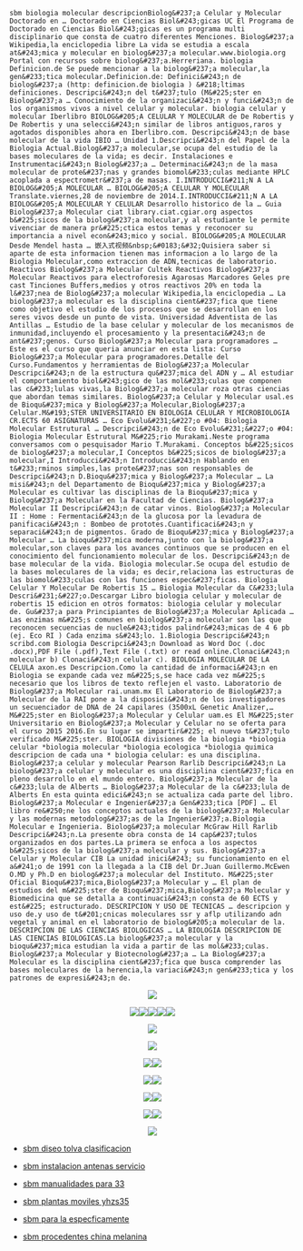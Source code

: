 
```
sbm biologia molecular descripcionBiolog&#237;a Celular y Molecular Doctorado en … Doctorado en Ciencias Biol&#243;gicas UC El Programa de Doctorado en Ciencias Biol&#243;gicas es un programa multi disciplinario que consta de cuatro diferentes Menciones. Biolog&#237;a Wikipedia,la enciclopedia libre La vida se estudia a escala at&#243;mica y molecular en biolog&#237;a molecular.www.biologia.org Portal con recursos sobre biolog&#237;a.Herreriana. biologia Definicion.de Se puede mencionar a la biolog&#237;a molecular,la gen&#233;tica molecular.Definicion.de: Definici&#243;n de biolog&#237;a (http: definicion.de biologia ) &#218;ltimas definiciones. Descripci&#243;n del t&#237;tulo (M&#225;ster en Biolog&#237;a … Conocimiento de la organizaci&#243;n y funci&#243;n de los organismos vivos a nivel celular y molecular. biologia celular y molecular Iberlibro BIOLOG&#205;A CELULAR Y MOLECULAR de De Robertis y De Robertis y una selecci&#243;n similar de libros antiguos,raros y agotados disponibles ahora en Iberlibro.com. Descripci&#243;n de base molecular de la vida IBIO … Unidad 1.Descripci&#243;n del Papel de la Biologia Actual.Biolog&#237;a molecular,se ocupa del estudio de la bases moleculares de la vida; es decir. Instalaciones e Instrumentaci&#243;n Biolog&#237;a … Determinaci&#243;n de la masa molecular de prote&#237;nas y grandes biomol&#233;culas mediante HPLC acoplada a espectrometr&#237;a de masas. I.INTRODUCCI&#211;N A LA BIOLOG&#205;A MOLECULAR … BIOLOG&#205;A CELULAR Y MOLECULAR Translate.viernes,28 de noviembre de 2014.I.INTRODUCCI&#211;N A LA BIOLOG&#205;A MOLECULAR Y CELULAR Desarrollo historico de la … Guia Biolog&#237;a Molecular ciat library.ciat.cgiar.org aspectos b&#225;sicos de la biolog&#237;a molecular,y al estudiante le permite vivenciar de manera pr&#225;ctica estos temas y reconocer su importancia a nivel econ&#243;mico y social. BIOLOG&#205;A MOLECULAR Desde Mendel hasta … 嵌入式视频&nbsp;&#0183;&#32;Quisiera saber si aparte de esta informacion tienen mas informacion a lo largo de la Biologia Molecular,como extraccion de ADN,tecnicas de laboratorio. Reactivos Biolog&#237;a Molecular Cultek Reactivos Biolog&#237;a Molecular Reactivos para electroforesis Agarosas Marcadores Geles pre cast Tinciones Buffers,medios y otros reactivos 20% en toda la l&#237;nea de Biolog&#237;a molecular Wikipedia,la enciclopedia … La biolog&#237;a molecular es la disciplina cient&#237;fica que tiene como objetivo el estudio de los procesos que se desarrollan en los seres vivos desde un punto de vista. Universidad Adventista de las Antillas … Estudio de la base celular y molecular de los mecanismos de inmunidad,incluyendo el procesamiento y la presentaci&#243;n de ant&#237;genos. Curso Biolog&#237;a Molecular para programadores … Este es el curso que queria anunciar en esta lista: Curso Biolog&#237;a Molecular para programadores.Detalle del Curso.Fundamentos y herramientas de Biolog&#237;a Molecular Descripci&#243;n de la estructura qu&#237;mica del ADN y … Al estudiar el comportamiento biol&#243;gico de las mol&#233;culas que componen las c&#233;lulas vivas,la Biolog&#237;a molecular roza otras ciencias que abordan temas similares. Biolog&#237;a Celular y Molecular usal.es de Bioqu&#237;mica y Biolog&#237;a Molecular,Biolog&#237;a Celular.M&#193;STER UNIVERSITARIO EN BIOLOGIA CELULAR Y MICROBIOLOGIA CR.ECTS 60 ASIGNATURAS … Eco Evolu&#231;&#227;o #04: Biologia Molecular Estrutural … Descripci&#243;n de Eco Evolu&#231;&#227;o #04: Biologia Molecular Estrutural M&#225;rio Murakami.Neste programa conversamos com o pesquisador Mario T.Murakami. Conceptos b&#225;sicos de biolog&#237;a molecular,I Conceptos b&#225;sicos de biolog&#237;a molecular,I Introducci&#243;n Introducci&#243;n Hablando en t&#233;rminos simples,las prote&#237;nas son responsables de Descripci&#243;n D.Bioqu&#237;mica y Biolog&#237;a Molecular … La misi&#243;n del Departamento de Bioqu&#237;mica y Biolog&#237;a Molecular es cultivar las disciplinas de la Bioqu&#237;mica y Biolog&#237;a Molecular en la Facultad de Ciencias. Biolog&#237;a Molecular II Descripci&#243;n de catar vinos. Biolog&#237;a Molecular II : Home : Fermentaci&#243;n de la glucosa por la levadura de panificaci&#243;n : Bombeo de prototes.Cuantificaci&#243;n y separaci&#243;n de pigmentos. Grado de Bioqu&#237;mica y Biolog&#237;a Molecular … La bioqu&#237;mica moderna,junto con la biolog&#237;a molecular,son claves para los avances continuos que se producen en el conocimiento del funcionamiento molecular de los. Descripci&#243;n de base molecular de la vida. Biologia molecular.Se ocupa del estudio de la bases moleculares de la vida; es decir,relaciona las estructuras de las biomol&#233;culas con las funciones espec&#237;ficas. Biologia Celular Y Molecular De Robertis 15 … Biologia Molecular da C&#233;lula Descri&#231;&#227;o.Descargar Libro biologia celular y molecular de robertis 15 edicion en otros formatos: biologia celular y molecular de. Gu&#237;a para Principiantes de Biolog&#237;a Molecular Aplicada … Las enzimas m&#225;s comunes en biolog&#237;a molecular son las que reconocen secuencias de nucle&#243;tidos palindr&#243;micas de 4 6 pb (ej. Eco RI ) Cada enzima s&#243;lo. 1.Biologia Descripci&#243;n scribd.com Biologia Descripci&#243;n Download as Word Doc (.doc .docx),PDF File (.pdf),Text File (.txt) or read online.Clonaci&#243;n molecular b) Clonaci&#243;n celular c). BIOLOGIA MOLECULAR DE LA CELULA axon.es Descripcion.Como la cantidad de informaci&#243;n en Biologia se expande cada vez m&#225;s,se hace cada vez m&#225;s necesario que los libros de texto reflejen el vasto. Laboratorio de Biolog&#237;a Molecular rai.unam.mx El Laboratorio de Biolog&#237;a Molecular de la RAI pone a la disposici&#243;n de los investigadores un secuenciador de DNA de 24 capilares (3500xL Genetic Analizer,… M&#225;ster en Biolog&#237;a Molecular y Celular uam.es El M&#225;ster Universitario en Biolog&#237;a Molecular y Celular no se oferta para el curso 2015 2016.En su lugar se impartir&#225; el nuevo t&#237;tulo verificado M&#225;ster. BIOLOGIA divisiones de la biologia *biologia celular *biologia molecular *biologia ecologica *biologia quimica descripcion de cada una * biologia celular: es una disciplina. Biolog&#237;a celular y molecular Pearson Rarlib Descripci&#243;n La biolog&#237;a celular y molecular es una disciplina cient&#237;fica en pleno desarrollo en el mundo entero. Biolog&#237;a Molecular de la c&#233;lula de Alberts … Biolog&#237;a Molecular de la c&#233;lula de Alberts En esta quinta edici&#243;n se actualiza cada parte del libro. Biolog&#237;a Molecular e Ingenier&#237;a Gen&#233;tica [PDF] … El libro re&#250;ne los conceptos actuales de la biolog&#237;a Molecular y las modernas metodolog&#237;as de la Ingenier&#237;a.Biologia Molecular e Ingenieria. Biolog&#237;a molecular McGraw Hill Rarlib Descripci&#243;n.La presente obra consta de 14 cap&#237;tulos organizados en dos partes.La primera se enfoca a los aspectos b&#225;sicos de la biolog&#237;a molecular y sus. Biolog&#237;a Celular y Molecular CIB La unidad inici&#243; su funcionamiento en el a&#241;o de 1991 con la llegada a la CIB del Dr.Juan Guillermo.McEwen O.MD y Ph.D en biolog&#237;a molecular del Instituto. M&#225;ster Oficial Bioqu&#237;mica,Biolog&#237;a Molecular y … El plan de estudios del m&#225;ster de Bioqu&#237;mica,Biolog&#237;a Molecular y Biomedicina que se detalla a continuaci&#243;n consta de 60 ECTS y est&#225; estructurado. DESCRIPCION Y USO DE TECNICAS … descripcion y uso de.y uso de t&#201;cnicas moleculares ssr y aflp utilizando adn vegetal y animal en el laboratorio de biolog&#205;a molecular de la. DESCRIPCION DE LAS CIENCIAS BIOLOGICAS … LA BIOLOGIA DESCRIPCION DE LAS CIENCIAS BIOLOGICAS.La biolog&#237;a molecular y la bioqu&#237;mica estudian la vida a partir de las mol&#233;culas. Biolog&#237;a Molecular y Biotecnolog&#237;a … La Biolog&#237;a Molecular es la disciplina cient&#237;fica que busca comprender las bases moleculares de la herencia,la variaci&#243;n gen&#233;tica y los patrones de expresi&#243;n de. 
```

<div align="center">

<a href="https://es-crusher.shibang-china.com/github&k=sbm+biologia+molecular+descripcion"><img src="https://static.shibang-china.com/es/crusher/logo.jpg"></a>

<a href="https://es-crusher.shibang-china.com/github&k=sbm+biologia+molecular+descripcion"><img src="https://static.shibang-china.com/es/crusher/index.jpg"></a><a href="https://es-crusher.shibang-china.com/material.htmlgithub&k=sbm+biologia+molecular+descripcion"><img src="https://static.shibang-china.com/es/crusher/material.jpg"></a><a href="https://es-crusher.shibang-china.com/application.htmlgithub&k=sbm+biologia+molecular+descripcion"><img src="https://static.shibang-china.com/es/crusher/application.jpg"></a><a href="https://es-crusher.shibang-china.com/aboutus.htmlgithub&k=sbm+biologia+molecular+descripcion"><img src="https://static.shibang-china.com/es/crusher/aboutus.jpg"></a><a href="https://es-crusher.shibang-china.com/contact.htmlgithub&k=sbm+biologia+molecular+descripcion"><img src="https://static.shibang-china.com/es/crusher/contact.jpg"></a>

<a href="https://es-crusher.shibang-china.com/github&k=sbm+biologia+molecular+descripcion"><img src="https://static.shibang-china.com/es/crusher/banner.jpg"></a>

<a href="https://swt.shibang-china.com/github&k=sbm+biologia+molecular+descripcion"><img src="https://static.shibang-china.com/es/crusher/text.jpg"></a>

<a href="https://swt.shibang-china.com/github&k=sbm+biologia+molecular+descripcion"><img src="https://static.shibang-china.com/es/crusher/chat.jpg"></a><a href="https://es-crusher.shibang-china.com/contact.htmlgithub&k=sbm+biologia+molecular+descripcion"><img src="https://static.shibang-china.com/es/crusher/message.jpg"></a>

<a href="https://es-crusher.shibang-china.com/products/pe.htmlgithub&k=sbm+biologia+molecular+descripcion"><img src="https://static.shibang-china.com/es/crusher/pe.jpg"></a><a href="https://es-crusher.shibang-china.com/products/pf.htmlgithub&k=sbm+biologia+molecular+descripcion"><img src="https://static.shibang-china.com/es/crusher/pf.jpg"></a>

<a href="https://es-crusher.shibang-china.com/products/hpt.htmlgithub&k=sbm+biologia+molecular+descripcion"><img src="https://static.shibang-china.com/es/crusher/hpt.jpg"></a><a href="https://es-crusher.shibang-china.com/products/vsi.htmlgithub&k=sbm+biologia+molecular+descripcion"><img src="https://static.shibang-china.com/es/crusher/vsi.jpg"></a>

<a href="https://es-crusher.shibang-china.com/products/klv.htmlgithub&k=sbm+biologia+molecular+descripcion"><img src="https://static.shibang-china.com/es/crusher/klv.jpg"></a><a href="https://es-crusher.shibang-china.com/products/portable.htmlgithub&k=sbm+biologia+molecular+descripcion"><img src="https://static.shibang-china.com/es/crusher/portable.jpg"></a>

<a href="https://swt.shibang-china.com/github&k=sbm+biologia+molecular+descripcion"><img src="https://static.shibang-china.com/es/crusher/case.jpg"></a>

</div>


* [sbm diseo tolva clasificacion](sbm%20diseo%20tolva%20clasificacion.md)

* [sbm instalacion antenas servicio](sbm%20instalacion%20antenas%20servicio.md)

* [sbm manualidades para 33](sbm%20manualidades%20para%2033.md)

* [sbm plantas moviles yhzs35](sbm%20plantas%20moviles%20yhzs35.md)

* [sbm para la especficamente](sbm%20para%20la%20especficamente.md)

* [sbm procedentes china melanina](sbm%20procedentes%20china%20melanina.md)